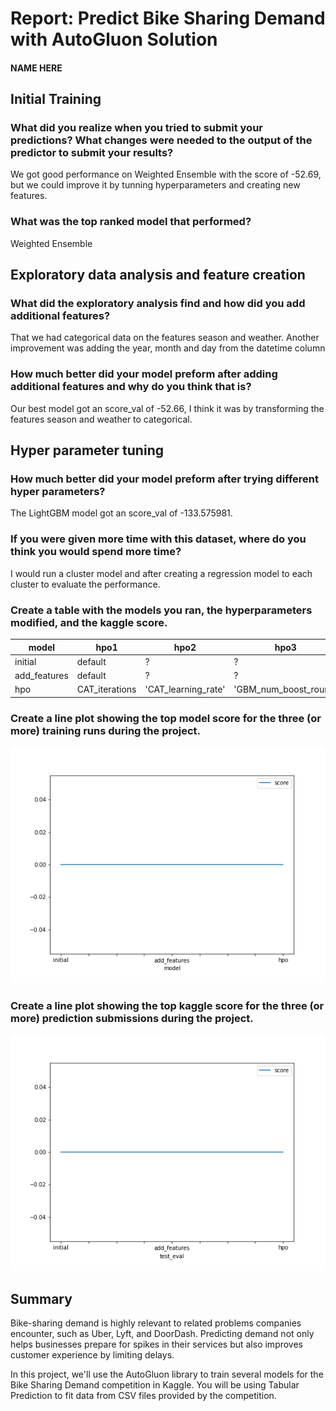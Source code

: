 # Report: Predict Bike Sharing Demand with AutoGluon Solution
#### NAME HERE

## Initial Training
### What did you realize when you tried to submit your predictions? What changes were needed to the output of the predictor to submit your results?
We got good performance on Weighted Ensemble with the score of -52.69, but we could improve it by tunning hyperparameters and creating new features.
### What was the top ranked model that performed?
Weighted Ensemble
## Exploratory data analysis and feature creation
### What did the exploratory analysis find and how did you add additional features?
That we had categorical data on the features season and weather. Another improvement was adding the year, month and day from the datetime column
### How much better did your model preform after adding additional features and why do you think that is?
Our best model got an score_val of -52.66, I think it was by transforming the features season and weather to categorical.

## Hyper parameter tuning
### How much better did your model preform after trying different hyper parameters?
The LightGBM model got an score_val of -133.575981.
### If you were given more time with this dataset, where do you think you would spend more time?
I would run a cluster model and after creating a regression model to each cluster to evaluate the performance. 

### Create a table with the models you ran, the hyperparameters modified, and the kaggle score.
|model|hpo1|hpo2|hpo3|score|
|--|--|--|--|--|
|initial|default|?|?|1.79058|
|add_features|default|?|?|1.7952|
|hpo|CAT_iterations|'CAT_learning_rate'| 'GBM_num_boost_round'|1.31736|

### Create a line plot showing the top model score for the three (or more) training runs during the project.


![model_train_score.png](img/model_train_score.png)

### Create a line plot showing the top kaggle score for the three (or more) prediction submissions during the project.

![model_test_score.png](img/model_test_score.png)

## Summary
Bike-sharing demand is highly relevant to related problems companies encounter, such as Uber, Lyft, and DoorDash. Predicting demand not only helps businesses prepare for spikes in their services but also improves customer experience by limiting delays.

In this project, we'll use the AutoGluon library to train several models for the Bike Sharing Demand competition in Kaggle. You will be using Tabular Prediction to fit data from CSV files provided by the competition.

